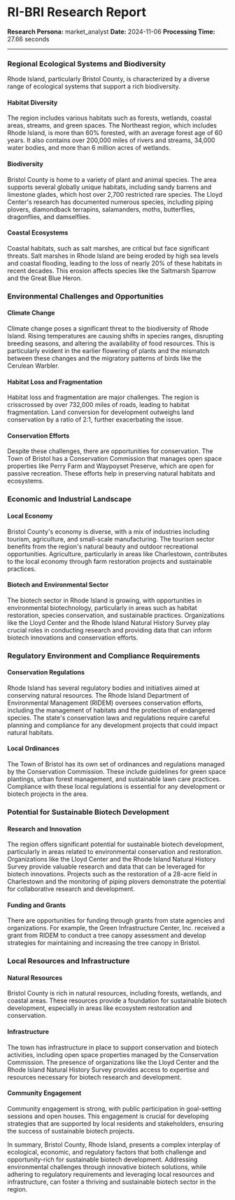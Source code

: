 # RI-BRI Research Report

**Research Persona:** market_analyst
**Date:** 2024-11-06
**Processing Time:** 27.66 seconds

---

### Regional Ecological Systems and Biodiversity

Rhode Island, particularly Bristol County, is characterized by a diverse range of ecological systems that support a rich biodiversity.

#### Habitat Diversity
The region includes various habitats such as forests, wetlands, coastal areas, streams, and green spaces. The Northeast region, which includes Rhode Island, is more than 60% forested, with an average forest age of 60 years. It also contains over 200,000 miles of rivers and streams, 34,000 water bodies, and more than 6 million acres of wetlands.

#### Biodiversity
Bristol County is home to a variety of plant and animal species. The area supports several globally unique habitats, including sandy barrens and limestone glades, which host over 2,700 restricted rare species. The Lloyd Center's research has documented numerous species, including piping plovers, diamondback terrapins, salamanders, moths, butterflies, dragonflies, and damselflies.

#### Coastal Ecosystems
Coastal habitats, such as salt marshes, are critical but face significant threats. Salt marshes in Rhode Island are being eroded by high sea levels and coastal flooding, leading to the loss of nearly 20% of these habitats in recent decades. This erosion affects species like the Saltmarsh Sparrow and the Great Blue Heron.

### Environmental Challenges and Opportunities

#### Climate Change
Climate change poses a significant threat to the biodiversity of Rhode Island. Rising temperatures are causing shifts in species ranges, disrupting breeding seasons, and altering the availability of food resources. This is particularly evident in the earlier flowering of plants and the mismatch between these changes and the migratory patterns of birds like the Cerulean Warbler.

#### Habitat Loss and Fragmentation
Habitat loss and fragmentation are major challenges. The region is crisscrossed by over 732,000 miles of roads, leading to habitat fragmentation. Land conversion for development outweighs land conservation by a ratio of 2:1, further exacerbating the issue.

#### Conservation Efforts
Despite these challenges, there are opportunities for conservation. The Town of Bristol has a Conservation Commission that manages open space properties like Perry Farm and Waypoyset Preserve, which are open for passive recreation. These efforts help in preserving natural habitats and ecosystems.

### Economic and Industrial Landscape

#### Local Economy
Bristol County's economy is diverse, with a mix of industries including tourism, agriculture, and small-scale manufacturing. The tourism sector benefits from the region's natural beauty and outdoor recreational opportunities. Agriculture, particularly in areas like Charlestown, contributes to the local economy through farm restoration projects and sustainable practices.

#### Biotech and Environmental Sector
The biotech sector in Rhode Island is growing, with opportunities in environmental biotechnology, particularly in areas such as habitat restoration, species conservation, and sustainable practices. Organizations like the Lloyd Center and the Rhode Island Natural History Survey play crucial roles in conducting research and providing data that can inform biotech innovations and conservation efforts.

### Regulatory Environment and Compliance Requirements

#### Conservation Regulations
Rhode Island has several regulatory bodies and initiatives aimed at conserving natural resources. The Rhode Island Department of Environmental Management (RIDEM) oversees conservation efforts, including the management of habitats and the protection of endangered species. The state's conservation laws and regulations require careful planning and compliance for any development projects that could impact natural habitats.

#### Local Ordinances
The Town of Bristol has its own set of ordinances and regulations managed by the Conservation Commission. These include guidelines for green space plantings, urban forest management, and sustainable lawn care practices. Compliance with these local regulations is essential for any development or biotech projects in the area.

### Potential for Sustainable Biotech Development

#### Research and Innovation
The region offers significant potential for sustainable biotech development, particularly in areas related to environmental conservation and restoration. Organizations like the Lloyd Center and the Rhode Island Natural History Survey provide valuable research and data that can be leveraged for biotech innovations. Projects such as the restoration of a 28-acre field in Charlestown and the monitoring of piping plovers demonstrate the potential for collaborative research and development.

#### Funding and Grants
There are opportunities for funding through grants from state agencies and organizations. For example, the Green Infrastructure Center, Inc. received a grant from RIDEM to conduct a tree canopy assessment and develop strategies for maintaining and increasing the tree canopy in Bristol.

### Local Resources and Infrastructure

#### Natural Resources
Bristol County is rich in natural resources, including forests, wetlands, and coastal areas. These resources provide a foundation for sustainable biotech development, especially in areas like ecosystem restoration and conservation.

#### Infrastructure
The town has infrastructure in place to support conservation and biotech activities, including open space properties managed by the Conservation Commission. The presence of organizations like the Lloyd Center and the Rhode Island Natural History Survey provides access to expertise and resources necessary for biotech research and development.

#### Community Engagement
Community engagement is strong, with public participation in goal-setting sessions and open houses. This engagement is crucial for developing strategies that are supported by local residents and stakeholders, ensuring the success of sustainable biotech projects.

In summary, Bristol County, Rhode Island, presents a complex interplay of ecological, economic, and regulatory factors that both challenge and opportunity-rich for sustainable biotech development. Addressing environmental challenges through innovative biotech solutions, while adhering to regulatory requirements and leveraging local resources and infrastructure, can foster a thriving and sustainable biotech sector in the region.